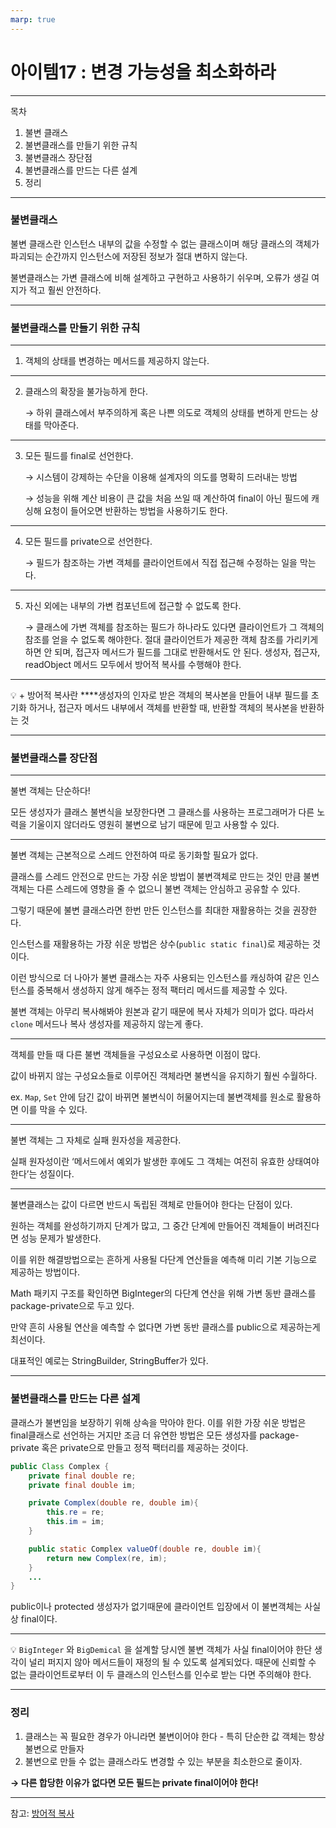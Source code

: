 ```yaml
---
marp: true
---
```


# 아이템17 : 변경 가능성을 최소화하라

---

목차

1. 불변 클래스
2. 불변클래스를 만들기 위한 규칙
3. 불변클래스 장단점
4. 불변클래스를 만드는 다른 설계
5. 정리

---

### 불변클래스

불변 클래스란 인스턴스 내부의 값을 수정할 수 없는 클래스이며 해당 클래스의 객체가 파괴되는 순간까지 인스턴스에 저장된 정보가 절대 변하지 않는다.

불변클래스는 가변 클래스에 비해 설계하고 구현하고 사용하기 쉬우며, 오류가 생길 여지가 적고 훨씬 안전하다.

---

### 불변클래스를 만들기 위한 규칙

---

1. 객체의 상태를 변경하는 메서드를 제공하지 않는다.

---

2. 클래스의 확장을 불가능하게 한다.

   → 하위 클래스에서 부주의하게 혹은 나쁜 의도로 객체의 상태를 변하게 만드는 상태를 막아준다.

---

3. 모든 필드를 final로 선언한다.

   → 시스템이 강제하는 수단을 이용해 설계자의 의도를 명확히 드러내는 방법

   → 성능을 위해 계산 비용이 큰 값을 처음 쓰일 때 계산하여 final이 아닌 필드에 캐싱해 요청이 들어오면 반환하는 방법을 사용하기도 한다.

---

4. 모든 필드를 private으로 선언한다.

   → 필드가 참조하는 가변 객체를 클라이언트에서 직접 접근해 수정하는 일을 막는다.

---

5. 자신 외에는 내부의 가변 컴포넌트에 접근할 수 없도록 한다.

   → 클래스에 가변 객체를 참조하는 필드가 하나라도 있다면 클라이언트가 그 객체의 참조를 얻을 수 없도록 해야한다. 절대 클라이언트가 제공한 객체 참조를 가리키게 하면 안 되며, 접근자 메서드가 필드를 그대로 반환해서도 안 된다. 생성자, 접근자, readObject 메서드 모두에서 방어적 복사를 수행해야 한다.

---

💡 + 방어적 복사란 \*\*\*\*생성자의 인자로 받은 객체의 복사본을 만들어 내부 필드를 초기화 하거나, 접근자 메서드 내부에서 객체를 반환할 때, 반환할 객체의 복사본을 반환하는 것

---

### 불변클래스를 장단점

---

불변 객체는 단순하다!

모든 생성자가 클래스 불변식을 보장한다면 그 클래스를 사용하는 프로그래머가 다른 노력을 기울이지 않더라도 영원히 불변으로 남기 때문에 믿고 사용할 수 있다.

---

불변 객체는 근본적으로 스레드 안전하여 따로 동기화할 필요가 없다.

클래스를 스레드 안전으로 만드는 가장 쉬운 방법이 불변객체로 만드는 것인 만큼 불변객체는 다른 스레드에 영향을 줄 수 없으니 불변 객체는 안심하고 공유할 수 있다.

그렇기 때문에 불변 클래스라면 한번 만든 인스턴스를 최대한 재활용하는 것을 권장한다.

인스턴스를 재활용하는 가장 쉬운 방법은 상수(`public static final`)로 제공하는 것이다.

이런 방식으로 더 나아가 불변 클래스는 자주 사용되는 인스턴스를 캐싱하여 같은 인스턴스를 중복해서 생성하지 않게 해주는 정적 팩터리 메서드를 제공할 수 있다.

불변 객체는 아무리 복사해봐야 원본과 같기 때문에 복사 자체가 의미가 없다. 따라서 `clone` 메서드나 복사 생성자를 제공하지 않는게 좋다.

---

객체를 만들 때 다른 불변 객체들을 구성요소로 사용하면 이점이 많다.

값이 바뀌지 않는 구성요소들로 이루어진 객체라면 불변식을 유지하기 훨씬 수월하다.

ex. `Map`, `Set` 안에 담긴 값이 바뀌면 불변식이 허물어지는데 불변객체를 원소로 활용하면 이를 막을 수 있다.

---

불변 객체는 그 자체로 실패 원자성을 제공한다.

실패 원자성이란 ‘메서드에서 예외가 발생한 후에도 그 객체는 여전히 유효한 상태여야 한다’는 성질이다.

---

불변클래스는 값이 다르면 반드시 독립된 객체로 만들어야 한다는 단점이 있다.

원하는 객체를 완성하기까지 단계가 많고, 그 중간 단계에 만들어진 객체들이 버려진다면 성능 문제가 발생한다.

이를 위한 해결방법으로는 흔하게 사용될 다단계 연산들을 예측해 미리 기본 기능으로 제공하는 방법이다.

Math 패키지 구조를 확인하면 BigInteger의 다단계 연산을 위해 가변 동반 클래스를 package-private으로 두고 있다.

만약 흔히 사용될 연산을 예측할 수 없다면 가변 동반 클래스를 public으로 제공하는게 최선이다.

대표적인 예로는 StringBuilder, StringBuffer가 있다.

---

### 불변클래스를 만드는 다른 설계

클래스가 불변임을 보장하기 위해 상속을 막아야 한다. 이를 위한 가장 쉬운 방법은 final클래스로 선언하는 거지만 조금 더 유연한 방법은 모든 생성자를 package-private 혹은 private으로 만들고 정적 팩터리를 제공하는 것이다.

```java
public Class Complex {
	private final double re;
	private final double im;

	private Complex(double re, double im){
		this.re = re;
		this.im = im;
	}

	public static Complex valueOf(double re, double im){
		return new Complex(re, im);
	}
	...
}
```

public이나 protected 생성자가 없기때문에 클라이언트 입장에서 이 불변객체는 사실상 final이다.

---

💡 `BigInteger` 와 `BigDemical` 을 설계할 당시엔 불변 객체가 사실 final이어야 한단 생각이 널리 퍼지지 않아 메서드들이 재정의 될 수 있도록 설계되었다. 때문에 신뢰할 수 없는 클라이언트로부터 이 두 클래스의 인스턴스를 인수로 받는 다면 주의해야 한다.

---

### 정리

1. 클래스는 꼭 필요한 경우가 아니라면 불변이어야 한다 - 특히 단순한 값 객체는 항상 불변으로 만들자
2. 불변으로 만들 수 없는 클래스라도 변경할 수 있는 부분을 최소한으로 줄이자.

**→ 다른 합당한 이유가 없다면 모든 필드는 private final이어야 한다!**

---

참고: [방어적 복사](https://tecoble.techcourse.co.kr/post/2021-04-26-defensive-copy-vs-unmodifiable/)
